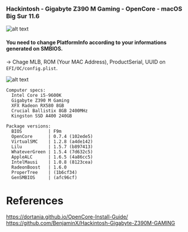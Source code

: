 ### Hackintosh - Gigabyte Z390 M Gaming - OpenCore - macOS Big Sur 11.6

![alt text](https://github.com/natanlins/hackintosh/blob/main/Images/cpu.png)

  #### You need to change PlatformInfo according to your informations generated on SMBIOS.
  → Chage MLB, ROM (Your MAC Address), ProductSerial, UUID on ```EFI/OC/config.plist```.
  
  ![alt text](https://github.com/natanlins/hackintosh/blob/main/Images/config.png)
```
Computer specs:
  Intel Core i5-9600K
  Gigabyte Z390 M Gaming
  XFX Radeon RX580 8GB
  Crucial Ballistix 8GB 2400MHz
  Kingston SSD A400 240GB
```
```
Package versions:
  BIOS          | F9m
  OpenCore      | 0.7.4 (102ede5)
  VirtualSMC    | 1.2.8 (a4de142)
  Lilu          | 1.5.7 (b897413)
  WhateverGreen | 1.5.4 (7d632c5)
  AppleALC      | 1.6.5 (4a86cc5)
  IntelMausi    | 1.0.8 (8123cea)
  RadeonBoost   | 1.6.0
  ProperTree    | (1b6cf34)
  GenSMBIOS     | (afc96cf)
```
# References
https://dortania.github.io/OpenCore-Install-Guide/
<br>
https://github.com/BenjaminX/Hackintosh-Gigabyte-Z390M-GAMING
